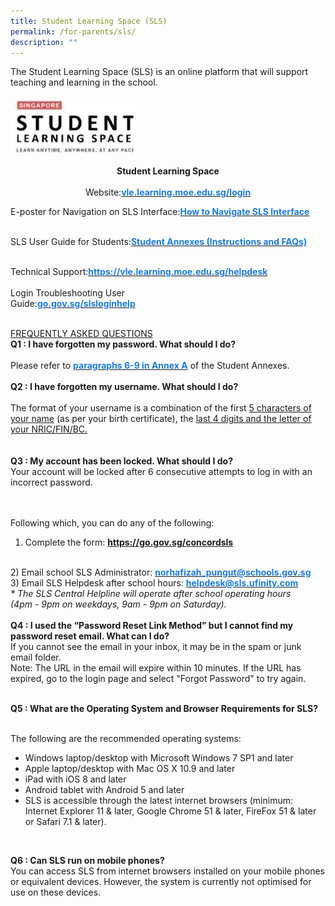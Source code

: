 ```yaml
---
title: Student Learning Space (SLS)
permalink: /for-parents/sls/
description: ""
---
```

<p>The Student Learning Space (SLS) is an online platform that will support teaching and learning in the school.  
<br><br>
<img src="/images/SLS.jpeg" style="width:40%">

<center><b>Student Learning Space</b></center> 
<center>Website:<a href="https://vle.learning.moe.edu.sg/login"><span style="text-decoration:none;color:#1A7BDF"><b>vle.learning.moe.edu.sg/login</b></span></a></center>  

<p>E-poster for Navigation on SLS Interface:<a href="/files/Student-E-Poster-for-Navigation-on-SLS.pdf"><span style="text-decoration:none;color:#1A7BDF"><b>How to Navigate SLS Interface</b></span></a>
<br><br>
<p>SLS User Guide for Students:<a href="/files/2-Annexes-to-Letter-to-Parents.pdf"><span style="text-decoration:none;color:#1A7BDF"><b>Student Annexes (Instructions and FAQs)</b></span></a>
<br><br>
<p>Technical Support:<a href="https://vle.learning.moe.edu.sg/helpdesk"><span style="text-decoration:none;color:#1A7BDF"><b>https://vle.learning.moe.edu.sg/helpdesk</b></span></a> 
<br><br>
Login Troubleshooting User<br>Guide:<a href="http://go.gov.sg/slsloginhelp"><span style="text-decoration:none;color:#1A7BDF"><b>go.gov.sg/slsloginhelp</b></span></a> 
<br><br>
  
<u>FREQUENTLY ASKED QUESTIONS</u>
<br>
<b>Q1 : I have forgotten my password. What should I do?</b><br>  
Please refer to <a href="/files/2-Annexes-to-Letter-to-Parents.pdf"><span style="text-decoration:none;color:#1A7BDF"><b>paragraphs 6-9 in Annex A</b></span></a> of the Student Annexes.
<br><br> 
<b>Q2 : I have forgotten my username. What should I do?</b><br>   
	The format of your username is a combination of the first <u>5 characters of your name</u> (as per your birth certificate), the <u>last 4 digits and the letter of your NRIC/FIN/BC.</u>  
<br><br>
<b>Q3 : My account has been locked. What should I do?</b><br> 
Your account will be locked after 6 consecutive attempts to log in with an incorrect password.  
<br><br>

Following which, you can do any of the following:
<br>
1) Complete the form: <a href="https://go.gov.sg/concordsls"><span style="text-decoration:none;color:#1A7BDF"><b>https://go.gov.sg/concordsls</b></span></a>
<br>
2) Email school SLS Administrator: <a href="mailto:norhafizah_pungut@schools.gov.sg"><span style="text-decoration:none;color:#1A7BDF"><b>norhafizah_pungut@schools.gov.sg</b></span></a>
<br>
3) Email SLS Helpdesk after school hours: <a href="mailto:helpdesk@sls.ufinity.com"><span style="text-decoration:none;color:#1A7BDF"><b>helpdesk@sls.ufinity.com</b></span></a> 
<br>
<em>* The SLS Central Helpline will operate after school operating hours</em>
<br>
<em>(4pm - 9pm on weekdays, 9am - 9pm on Saturday).</em>
<br><br>
<b>Q4 : I used the “Password Reset Link Method” but I cannot find my password reset email. What can I do?</b>  
<br>
If you cannot see the email in your inbox, it may be in the spam or junk email folder.
<br>
Note: The URL in the email will expire within 10 minutes. If the URL has expired, go to the login page and select "Forgot Password" to try again.
<br><br>
  
<b>Q5 : What are the Operating System and Browser Requirements for SLS?</b>  
<br>
<p>The following are the recommended operating systems:
<br>
<ul>
	<li>Windows laptop/desktop with Microsoft Windows 7 SP1 and later</li>
<li>Apple laptop/desktop with Mac OS X 10.9 and later</li>
<li>iPad with iOS 8 and later</li>
<li>Android tablet with Android 5 and later</li>
<li>SLS is accessible through the latest internet browsers (minimum: Internet Explorer 11 & later, Google Chrome 51 & later, FireFox 51 & later or Safari 7.1 & later).</li>
</ul>
<br>

<b>Q6 : Can SLS run on mobile phones?</b>
<br>
You can access SLS from internet browsers installed on your mobile phones or equivalent devices. However, the system is currently not optimised for use on these devices.